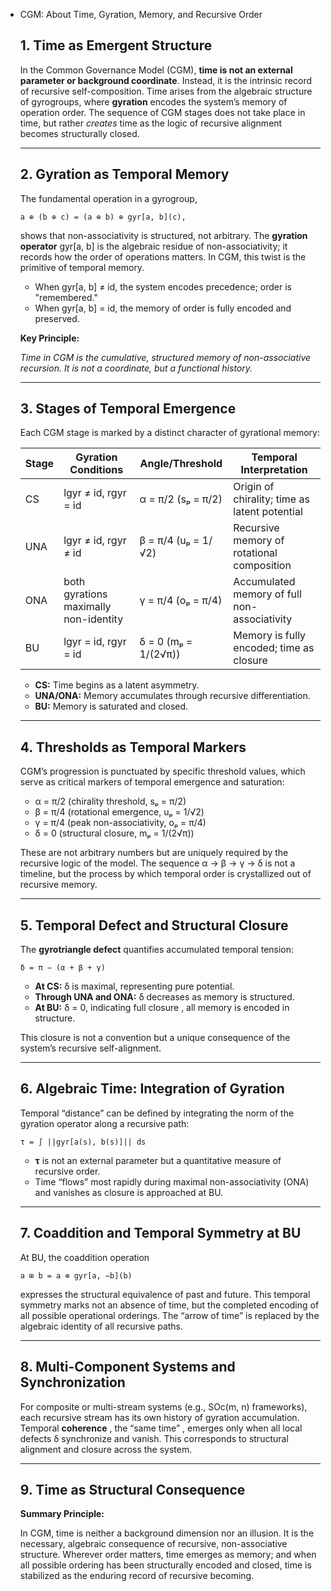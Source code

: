 - CGM: About Time, Gyration, Memory, and Recursive Order
    
    ## 1. Time as Emergent Structure
    
    In the Common Governance Model (CGM), **time is not an external parameter or background coordinate**. Instead, it is the intrinsic record of recursive self-composition. Time arises from the algebraic structure of gyrogroups, where **gyration** encodes the system’s memory of operation order. The sequence of CGM stages does not take place in time, but rather *creates* time as the logic of recursive alignment becomes structurally closed.
    
    ---
    
    ## 2. Gyration as Temporal Memory
    
    The fundamental operation in a gyrogroup,
    
    ```
    a ⊕ (b ⊕ c) = (a ⊕ b) ⊕ gyr[a, b](c),
    
    ```
    
    shows that non-associativity is structured, not arbitrary. The **gyration operator** gyr[a, b] is the algebraic residue of non-associativity; it records how the order of operations matters. In CGM, this twist is the primitive of temporal memory.
    
    - When gyr[a, b] ≠ id, the system encodes precedence; order is "remembered."
    - When gyr[a, b] = id, the memory of order is fully encoded and preserved.
    
    **Key Principle:**
    
    *Time in CGM is the cumulative, structured memory of non-associative recursion. It is not a coordinate, but a functional history.*
    
    ---
    
    ## 3. Stages of Temporal Emergence
    
    Each CGM stage is marked by a distinct character of gyrational memory:
    
    | Stage | Gyration Conditions | Angle/Threshold | Temporal Interpretation |
    | --- | --- | --- | --- |
    | CS | lgyr ≠ id, rgyr = id | α = π/2 (sₚ = π/2) | Origin of chirality; time as latent potential |
    | UNA | lgyr ≠ id, rgyr ≠ id | β = π/4 (uₚ = 1/√2) | Recursive memory of rotational composition |
    | ONA | both gyrations maximally non-identity | γ = π/4 (oₚ = π/4) | Accumulated memory of full non-associativity |
    | BU | lgyr = id, rgyr = id | δ = 0   (mₚ = 1/(2√π)) | Memory is fully encoded; time as closure |
    - **CS:** Time begins as a latent asymmetry.
    - **UNA/ONA:** Memory accumulates through recursive differentiation.
    - **BU:** Memory is saturated and closed.
    
    ---
    
    ## 4. Thresholds as Temporal Markers
    
    CGM’s progression is punctuated by specific threshold values, which serve as critical markers of temporal emergence and saturation:
    
    - α = π/2 (chirality threshold, sₚ = π/2)
    - β = π/4 (rotational emergence, uₚ = 1/√2)
    - γ = π/4 (peak non-associativity, oₚ = π/4)
    - δ = 0 (structural closure, mₚ = 1/(2√π))
    
    These are not arbitrary numbers but are uniquely required by the recursive logic of the model. The sequence α → β → γ → δ is not a timeline, but the process by which temporal order is crystallized out of recursive memory.
    
    ---
    
    ## 5. Temporal Defect and Structural Closure
    
    The **gyrotriangle defect** quantifies accumulated temporal tension:
    
    ```
    δ = π − (α + β + γ)
    
    ```
    
    - **At CS:** δ is maximal, representing pure potential.
    - **Through UNA and ONA:** δ decreases as memory is structured.
    - **At BU:** δ = 0, indicating full closure ,  all memory is encoded in structure.
    
    This closure is not a convention but a unique consequence of the system’s recursive self-alignment.
    
    ---
    
    ## 6. Algebraic Time: Integration of Gyration
    
    Temporal “distance” can be defined by integrating the norm of the gyration operator along a recursive path:
    
    ```
    τ = ∫ ||gyr[a(s), b(s)]|| ds
    
    ```
    
    - **τ** is not an external parameter but a quantitative measure of recursive order.
    - Time “flows” most rapidly during maximal non-associativity (ONA) and vanishes as closure is approached at BU.
    
    ---
    
    ## 7. Coaddition and Temporal Symmetry at BU
    
    At BU, the coaddition operation
    
    ```
    a ⊞ b = a ⊕ gyr[a, −b](b)
    
    ```
    
    expresses the structural equivalence of past and future. This temporal symmetry marks not an absence of time, but the completed encoding of all possible operational orderings. The “arrow of time” is replaced by the algebraic identity of all recursive paths.
    
    ---
    
    ## 8. Multi-Component Systems and Synchronization
    
    For composite or multi-stream systems (e.g., SOc(m, n) frameworks), each recursive stream has its own history of gyration accumulation. Temporal **coherence** ,  the “same time” ,  emerges only when all local defects δ synchronize and vanish. This corresponds to structural alignment and closure across the system.
    
    ---
    
    ## 9. Time as Structural Consequence
    
    **Summary Principle:**
    
    In CGM, time is neither a background dimension nor an illusion. It is the necessary, algebraic consequence of recursive, non-associative structure. Wherever order matters, time emerges as memory; and when all possible ordering has been structurally encoded and closed, time is stabilized as the enduring record of recursive becoming.